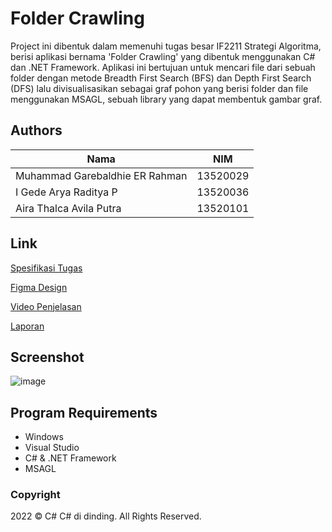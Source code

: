 # Folder Crawling

Project ini dibentuk dalam memenuhi tugas besar IF2211 Strategi Algoritma, berisi aplikasi bernama 'Folder Crawling' yang dibentuk menggunakan C# dan .NET Framework. Aplikasi ini bertujuan untuk mencari file dari sebuah folder dengan metode Breadth First Search (BFS) dan Depth First Search (DFS) lalu divisualisasikan sebagai graf pohon yang berisi folder dan file menggunakan MSAGL, sebuah library yang dapat membentuk gambar graf.

## Authors

| Nama                           | NIM      |
| ------------------------------ | -------- |
| Muhammad Garebaldhie ER Rahman | 13520029 |
| I Gede Arya Raditya P          | 13520036 |
| Aira Thalca Avila Putra        | 13520101 |

## Link

[Spesifikasi Tugas](https://informatika.stei.itb.ac.id/~rinaldi.munir/Stmik/2021-2022/Tugas-Besar-2-IF2211-Strategi-Algoritma-2022.pdf)

[Figma Design](https://www.figma.com/file/8awvL6zCqxTT1GxCeOd6oC/TUBES-2-STIMA?node-id=0%3A1)

[Video Penjelasan](https://youtu.be/DlnykBm4duk)

[Laporan](https://drive.google.com/file/d/1kA2Tj1rC2ORhYn5rodNZph3e3q03YGYe/view?usp=sharing)

## Screenshot
![image](https://user-images.githubusercontent.com/71829426/159964662-7f887d40-3a89-4752-a968-f3f87176fb9a.png)

## Program Requirements
- Windows
- Visual Studio
- C# & .NET Framework
- MSAGL

### Copyright
2022 © C# C# di dinding. All Rights Reserved.
